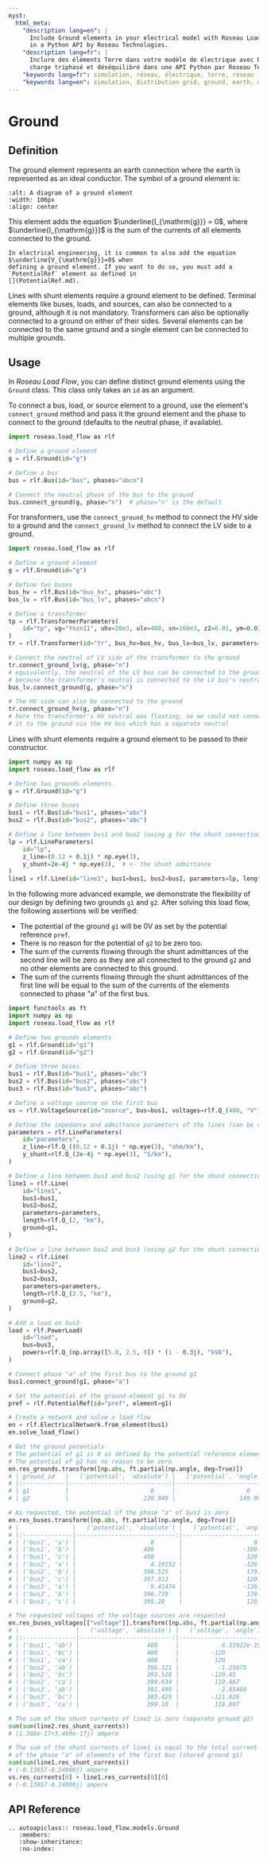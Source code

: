 ```yaml
---
myst:
  html_meta:
    "description lang=en": |
      Include Ground elements in your electrical model with Roseau Load Flow - Three-phase unbalanced load flow solver
      in a Python API by Roseau Technologies.
    "description lang=fr": |
      Inclure des éléments Terre dans votre modèle de électrique avec Roseau Load Flow - Solveur d'écoulement de
      charge triphasé et déséquilibré dans une API Python par Roseau Technologies.
    "keywords lang=fr": simulation, réseau, électrique, terre, roseau load flow, modèle
    "keywords lang=en": simulation, distribution grid, ground, earth, model
---
```


# Ground

## Definition

The ground element represents an earth connection where the earth is represented as an ideal
conductor. The symbol of a ground element is:

```{image} /_static/Ground.svg
:alt: A diagram of a ground element
:width: 100px
:align: center
```

This element adds the equation $\underline{I_{\mathrm{g}}} = 0$, where $\underline{I_{\mathrm{g}}}$
is the sum of the currents of all elements connected to the ground.

```{warning}
In electrical engineering, it is common to also add the equation $\underline{V_{\mathrm{g}}}=0$ when
defining a ground element. If you want to do so, you must add a `PotentialRef` element as defined in
[](PotentialRef.md).
```

Lines with shunt elements require a ground element to be defined. Terminal elements like buses,
loads, and sources, can also be connected to a ground, although it is not mandatory. Transformers
can also be optionally connected to a ground on either of their sides. Several elements can be
connected to the same ground and a single element can be connected to multiple grounds.

## Usage

In _Roseau Load Flow_, you can define distinct ground elements using the `Ground` class. This class
only takes an `id` as an argument.

To connect a bus, load, or source element to a ground, use the element's `connect_ground` method and
pass it the ground element and the phase to connect to the ground (defaults to the neutral phase, if
available).

```python
import roseau.load_flow as rlf

# Define a ground element
g = rlf.Ground(id="g")

# Define a bus
bus = rlf.Bus(id="bus", phases="abcn")

# Connect the neutral phase of the bus to the ground
bus.connect_ground(g, phase="n")  # phase="n" is the default
```

For transformers, use the `connect_ground_hv` method to connect the HV side to a ground and the
`connect_ground_lv` method to connect the LV side to a ground.

```python
import roseau.load_flow as rlf

# Define a ground element
g = rlf.Ground(id="g")

# Define two buses
bus_hv = rlf.Bus(id="bus_hv", phases="abc")
bus_lv = rlf.Bus(id="bus_lv", phases="abcn")

# Define a transformer
tp = rlf.TransformerParameters(
    id="tp", vg="Ynzn11", uhv=20e3, ulv=400, sn=160e3, z2=0.01, ym=0.01j
)
tr = rlf.Transformer(id="tr", bus_hv=bus_hv, bus_lv=bus_lv, parameters=tp)

# Connect the neutral of LV side of the transformer to the ground
tr.connect_ground_lv(g, phase="n")
# equivalently, the neutral of the LV bus can be connected to the ground
# because the transformer's neutral is connected to the LV bus's neutral
bus_lv.connect_ground(g, phase="n")

# The HV side can also be connected to the ground
tr.connect_ground_hv(g, phase="n")
# here the transformer's HV neutral was floating, so we could not connect
# it to the ground via the HV bus which has a separate neutral
```

Lines with shunt elements require a ground element to be passed to their constructor.

```python
import numpy as np
import roseau.load_flow as rlf

# Define two grounds elements
g = rlf.Ground(id="g")

# Define three buses
bus1 = rlf.Bus(id="bus1", phases="abc")
bus2 = rlf.Bus(id="bus2", phases="abc")

# Define a line between bus1 and bus2 (using g for the shunt connections)
lp = rlf.LineParameters(
    id="lp",
    z_line=(0.12 + 0.1j) * np.eye(3),
    y_shunt=2e-4j * np.eye(3),  # <- the shunt admittance
)
line1 = rlf.Line(id="line1", bus1=bus1, bus2=bus2, parameters=lp, length=2, ground=g)
```

In the following more advanced example, we demonstrate the flexibility of our design by defining two
grounds `g1` and `g2`. After solving this load flow, the following assertions will be verified:

- The potential of the ground `g1` will be 0V as set by the potential reference `pref`.
- There is no reason for the potential of `g2` to be zero too.
- The sum of the currents flowing through the shunt admittances of the second line will be zero as
  they are all connected to the ground `g2` and no other elements are connected to this ground.
- The sum of the currents flowing through the shunt admittances of the first line will be equal to
  the sum of the currents of the elements connected to phase "a" of the first bus.

```python
import functools as ft
import numpy as np
import roseau.load_flow as rlf

# Define two grounds elements
g1 = rlf.Ground(id="g1")
g2 = rlf.Ground(id="g2")

# Define three buses
bus1 = rlf.Bus(id="bus1", phases="abc")
bus2 = rlf.Bus(id="bus2", phases="abc")
bus3 = rlf.Bus(id="bus3", phases="abc")

# Define a voltage source on the first bus
vs = rlf.VoltageSource(id="source", bus=bus1, voltages=rlf.Q_(400, "V"))

# Define the impedance and admittance parameters of the lines (can be reused)
parameters = rlf.LineParameters(
    id="parameters",
    z_line=rlf.Q_((0.12 + 0.1j) * np.eye(3), "ohm/km"),
    y_shunt=rlf.Q_(2e-4j * np.eye(3), "S/km"),
)

# Define a line between bus1 and bus2 (using g1 for the shunt connections)
line1 = rlf.Line(
    id="line1",
    bus1=bus1,
    bus2=bus2,
    parameters=parameters,
    length=rlf.Q_(2, "km"),
    ground=g1,
)

# Define a line between bus2 and bus3 (using g2 for the shunt connections)
line2 = rlf.Line(
    id="line2",
    bus1=bus2,
    bus2=bus3,
    parameters=parameters,
    length=rlf.Q_(2.5, "km"),
    ground=g2,
)

# Add a load on bus3
load = rlf.PowerLoad(
    id="load",
    bus=bus3,
    powers=rlf.Q_(np.array([5.0, 2.5, 0]) * (1 - 0.3j), "kVA"),
)

# Connect phase "a" of the first bus to the ground g1
bus1.connect_ground(g1, phase="a")

# Set the potential of the ground element g1 to 0V
pref = rlf.PotentialRef(id="pref", element=g1)

# Create a network and solve a load flow
en = rlf.ElectricalNetwork.from_element(bus1)
en.solve_load_flow()

# Get the ground potentials
# The potential of g1 is 0 as defined by the potential reference element
# The potential of g2 has no reason to be zero
en.res_grounds.transform([np.abs, ft.partial(np.angle, deg=True)])
# | ground_id   |   ('potential', 'absolute') |   ('potential', 'angle') |
# |:------------|----------------------------:|-------------------------:|
# | g1          |                       0     |                    0     |
# | g2          |                     230.949 |                  149.997 |

# As requested, the potential of the phase "a" of bus1 is zero
en.res_buses.transform([np.abs, ft.partial(np.angle, deg=True)])
# |               |   ('potential', 'absolute') |   ('potential', 'angle') |
# |:--------------|----------------------------:|-------------------------:|
# | ('bus1', 'a') |                     0       |                    0     |
# | ('bus1', 'b') |                   400       |                 -180     |
# | ('bus1', 'c') |                   400       |                  120     |
# | ('bus2', 'a') |                     4.19152 |                 -126.007 |
# | ('bus2', 'b') |                   398.525   |                  179.238 |
# | ('bus2', 'c') |                   397.913   |                  120.016 |
# | ('bus3', 'a') |                     9.41474 |                 -126.102 |
# | ('bus3', 'b') |                   396.739   |                  178.283 |
# | ('bus3', 'c') |                   395.28    |                  120.043 |

# The requested voltages of the voltage sources are respected
en.res_buses_voltages[["voltage"]].transform([np.abs, ft.partial(np.angle, deg=True)])
# |                |   ('voltage', 'absolute') |   ('voltage', 'angle') |
# |:---------------|--------------------------:|-----------------------:|
# | ('bus1', 'ab') |                   400     |            6.31922e-19 |
# | ('bus1', 'bc') |                   400     |         -120           |
# | ('bus1', 'ca') |                   400     |          120           |
# | ('bus2', 'ab') |                   396.121 |           -1.25675     |
# | ('bus2', 'bc') |                   393.528 |         -120.45        |
# | ('bus2', 'ca') |                   399.634 |          119.467       |
# | ('bus3', 'ab') |                   391.499 |           -2.85404     |
# | ('bus3', 'bc') |                   385.429 |         -121.026       |
# | ('bus3', 'ca') |                   399.18  |          118.807       |

# The sum of the shunt currents of line2 is zero (separate ground g2)
sum(sum(line2.res_shunt_currents))
# (1.388e-17+3.469e-17j) ampere

# The sum of the shunt currents of line1 is equal to the total current
# of the phase "a" of elements of the first bus (shared ground g1)
sum(sum(line1.res_shunt_currents))
# (-0.13857-0.24000j) ampere
vs.res_currents[0] + line1.res_currents[0][0]
# (-0.13857-0.24000j) ampere
```

## API Reference

```{eval-rst}
.. autoapiclass:: roseau.load_flow.models.Ground
   :members:
   :show-inheritance:
   :no-index:
```
